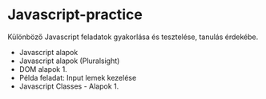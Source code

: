 # Javascript-practice
Különböző Javascript feladatok gyakorlása és tesztelése, tanulás érdekébe.

- Javascript alapok
- Javascript alapok (Pluralsight)
- DOM alapok 1.
- Példa feladat: Input lemek kezelése
- Javascript Classes - Alapok 1.

